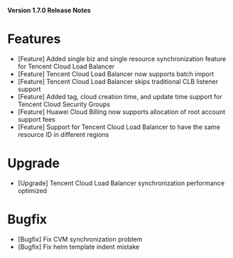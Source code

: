 **Version 1.7.0 Release Notes**


# Features
- [Feature] Added single biz and single resource synchronization feature for Tencent Cloud Load Balancer
- [Feature] Tencent Cloud Load Balancer now supports batch import
- [Feature] Tencent Cloud Load Balancer skips traditional CLB listener support
- [Feature] Added tag, cloud creation time, and update time support for Tencent Cloud Security Groups
- [Feature] Huawei Cloud Billing now supports allocation of root account support fees
- [Feature] Support for Tencent Cloud Load Balancer to have the same resource ID in different regions

# Upgrade
- [Upgrade] Tencent Cloud Load Balancer synchronization performance optimized

# Bugfix
- [Bugfix] Fix CVM synchronization problem 
- [Bugfix] Fix helm template indent mistake

